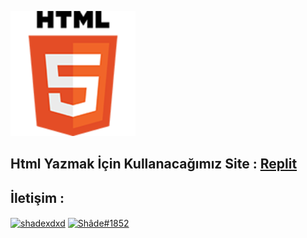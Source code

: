  <a href="https://raw.githubusercontent.com"><img src="https://raw.githubusercontent.com/github/explore/80688e429a7d4ef2fca1e82350fe8e3517d3494d/topics/html/html.png" width="200" alt="html-5" /></a>
 ## Html Yazmak İçin Kullanacağımız Site : [Replit](https://replit.com)
 ## İletişim :
 <p align="left">
<a href="https://www.instagram.com/shadexdxd/" target="blank"><img align="center" src="https://raw.githubusercontent.com/rahuldkjain/github-profile-readme-generator/master/src/images/icons/Social/instagram.svg" alt="shadexdxd" height="30" width="40" /></a>
<a href="https://discord.gg/FBUr9ZKXdG" target="blank"><img align="center" src="https://raw.githubusercontent.com/rahuldkjain/github-profile-readme-generator/master/src/images/icons/Social/discord.svg" alt="Shâde#1852" height="30" width="40" /></a>
  
